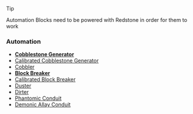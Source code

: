 > [!TIP]
> Automation Blocks need to be powered with Redstone in order for them to work
### Automation
* **[Cobblestone Generator](https://github.com/ItsMePok/PFE/wiki/Cobblestone-Generator)**
* [Calibrated Cobblestone Generator](https://github.com/ItsMePok/PFE/wiki/Calibrated-Cobblestone-Generator)
* [Cobbler](https://github.com/ItsMePok/PFE/wiki/Cobbler)
* **[Block Breaker](https://github.com/ItsMePok/PFE/wiki/Block-Breaker)**
* [Calibrated Block Breaker](https://github.com/ItsMePok/PFE/wiki/Calibrated-Block-Breaker)
* [Duster](https://github.com/ItsMePok/PFE/wiki/Duster)
* [Dirter](https://github.com/ItsMePok/PFE/wiki/Dirter)
* [Phantomic Conduit](https://github.com/ItsMePok/PFE/wiki/Phantomic-Conduit)
* [Demonic Allay Conduit](https://github.com/ItsMePok/PFE/wiki/Demonic-Allay-Conduit)